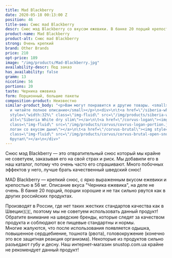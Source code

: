 ```yaml
---
title: Mad Blackberry
date: 2020-05-18 00:13:00 Z
position: 46
title-seo: Снюс mad Blackberry
descr: Снюс мэд Blackberry со вкусом ежевики. В банке 20 порций крепость 56 мг никотина.
product-name: Mad Blackberry
product-alt: Снюс mad Blackberry
strong: Очень крепкий
brand: Other Brands
price: 210
opt-price: 189
image: "/img/products/Mad-Blackberry.jpg"
availability-descr: Под заказ
has_availability: false
gramm: 13
nicotine: 56
portions: 20
taste: Черника ежевика
form: Порционный, большие пакеты
composition-product: Неизвестно
similar-product_body: "<p>Вам могут понравится и другие товары. <small>Жмите на картинки
  и читайте полное описание</small></p>\n<div>\n\t<a href=\"/siberia-white-dry-slim\"><img
  style=\"width:32%\" class=\"img-fluid\" src=\"/img/products/siberia-white-dry-slim/siberia-open-and-cryo.jpg\"
  alt=\"Siberia White dry slim\"></a>\n\t<a href=\"/corvus-logan\"><img style=\"width:32%\"
  class=\"img-fluid\" src=\"/img/products/corvus/covrus-logan-portion.jpg\" alt=\"Корвус
  логан со вкусом дыни\"></a>\n\t<a href=\"/corvus-brutal\"><img style=\"width:32%\"
  class=\"img-fluid\" src=\"/img/products/corvus/corvus-brutal-open-snus.jpg\" alt=\"Корвус
  брутал\"></a>\n</div>"
---
```


Снюс мэд Blackberry — это отвратительный снюс который мы крайне не советуем, заказывая его на свой страх и риск. Мы добавили его в наш каталог, потому что очень часто его спрашивают. Много побочных эффектов у него, лучше брать качественный шведский снюс!

MAD Blackberry — крепкий снюс, с ярко выраженным вкусом ежевики и крепостью в 56 мг. Описание вкуса "Черника ежевика", на деле не очень. В банке 20 порций, порции хорошие и не так сильно рвутся как в других российских продуктах.

Производят в России, где нет таких жестких стандартов качества как в Швеции🇸🇪, поэтому мы не советуем использовать данный продукт! Обратите внимание на шведские бренды, которые следят за качеством продукта и соблюдают все пищевые стандартны и нормы.<br>
Многие жалуются, что после использования появляется одышка, повышенное сердцебиение, тошнота (рвота), головокружение (конечно это все защитная реакция организма). Некоторые из продуктов сильно разъедают губу и десну. Наш интернет-магазин snustop.com.ua крайне не рекомендует данный продукт!
